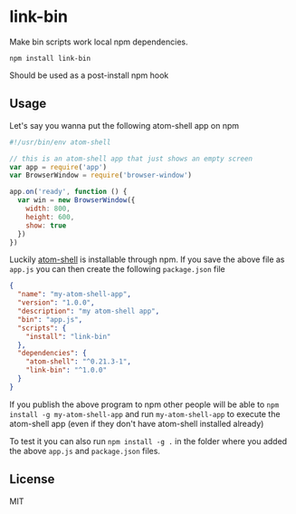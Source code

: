 # link-bin

Make bin scripts work local npm dependencies.

```
npm install link-bin
```

Should be used as a post-install npm hook

## Usage

Let's say you wanna put the following atom-shell app on npm

``` js
#!/usr/bin/env atom-shell

// this is an atom-shell app that just shows an empty screen
var app = require('app')
var BrowserWindow = require('browser-window')

app.on('ready', function () {
  var win = new BrowserWindow({
    width: 800,
    height: 600,
    show: true
  })
})
```

Luckily [atom-shell](https://github.com/mafintosh/atom-shell) is installable through npm.
If you save the above file as `app.js` you can then create the following `package.json` file

``` json
{
  "name": "my-atom-shell-app",
  "version": "1.0.0",
  "description": "my atom-shell app",
  "bin": "app.js",
  "scripts": {
    "install": "link-bin"
  },
  "dependencies": {
    "atom-shell": "^0.21.3-1",
    "link-bin": "^1.0.0"
  }
}
```

If you publish the above program to npm other people will be able to `npm install -g my-atom-shell-app`
and run `my-atom-shell-app` to execute the atom-shell app (even if they don't have atom-shell installed already)

To test it you can also run `npm install -g .` in the folder where you added the above `app.js` and `package.json` files.

## License

MIT
